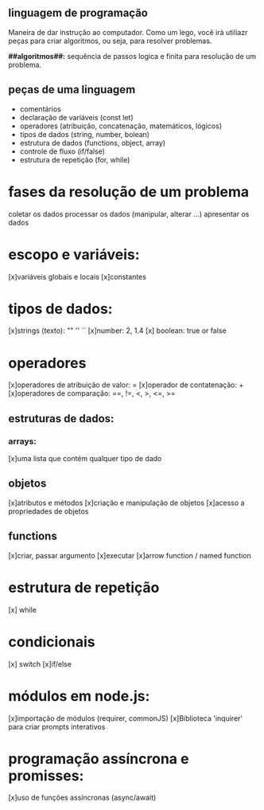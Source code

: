 ## linguagem de programação

Maneira de dar instrução ao computador.
Como um lego, você irá utiliazr peças para criar algoritmos, ou seja, para resolver problemas.

**##algoritmos##:** sequência de passos logica e finita para resolução de  um problema.

## peças de uma linguagem 

- comentários 
- declaração de variáveis (const let)
- operadores (atribuição, concatenação, matemáticos, lógicos)
- tipos de dados (string, number, bolean)
- estrutura de dados (functions, object, array)
- controle de fluxo (if/false)
- estrutura de repetição (for, while)

# fases da resolução de um problema

coletar os dados
processar os dados (manipular, alterar ...)
apresentar os dados

# escopo e variáveis:

[x]variáveis globais e locais
[x]constantes

# tipos de dados:

[x]strings (texto): "" '' ``
[x]number: 2, 1.4
[x] boolean: true or false

# operadores

[x]operadores de atribuição de valor:  =
[x]operador de contatenação: +
[x]operadores de comparação: ==, !=, <, >, <=, >= 

## estruturas de dados:

### arrays:

[x]uma lista que contém qualquer tipo de dado

## objetos

[x]atributos e métodos
[x]criação e manipulação de objetos
[x]acesso a propriedades de objetos

## functions 
[x]criar, passar argumento
[x]executar
[x]arrow function / named function

# estrutura de repetição

[x] while

# condicionais

[x] switch
[x]if/else

# módulos em node.js:
[x]importação de módulos (requirer, commonJS)
[x]Biblioteca 'inquirer' para criar prompts interativos

# programação assíncrona e promisses:

[x]uso de funções assíncronas (async/await)
